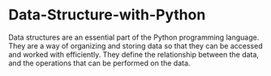 # Data-Structure-with-Python
Data structures are an essential part of the Python programming language. They are a way of organizing and storing data so that they can be accessed and worked with efficiently. They define the relationship between the data, and the operations that can be performed on the data.

